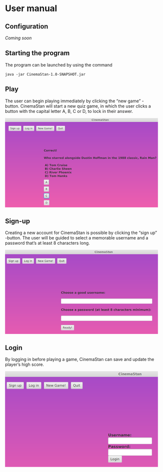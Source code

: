 # User manual

## Configuration

_Coming soon_

## Starting the program

The program can be launched by using the command

```
java -jar CinemaStan-1.0-SNAPSHOT.jar
```

## Play

The user can begin playing immediately by clicking the “new game” -button. CinemaStan will start a new quiz game, in which the user clicks a button with the capital letter A, B, C or D, to lock in their answer.

![Quiz](https://github.com/ineslukkanen/ot-harjoitustyo/blob/main/Documentation/images/quiz.png)

## Sign-up

Creating a new account for CinemaStan is possible by clicking the “sign up” -button. The user will be guided to select a memorable username and a password that’s at least 8 characters long.

![Signup](https://github.com/ineslukkanen/ot-harjoitustyo/blob/main/Documentation/images/signup.png)

## Login

By logging in before playing a game, CinemaStan can save and update the player’s high score.

![Login](https://github.com/ineslukkanen/ot-harjoitustyo/blob/main/Documentation/images/login.png)
